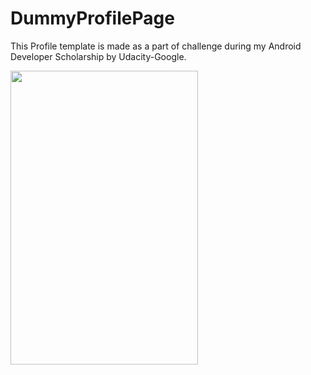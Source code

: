 # DummyProfilePage
This Profile template is made as a part of challenge during my Android Developer Scholarship by Udacity-Google.

  <img src="https://thumbs.gfycat.com/HandyBoldDogwoodtwigborer-size_restricted.gif" width=300 height=470/>
